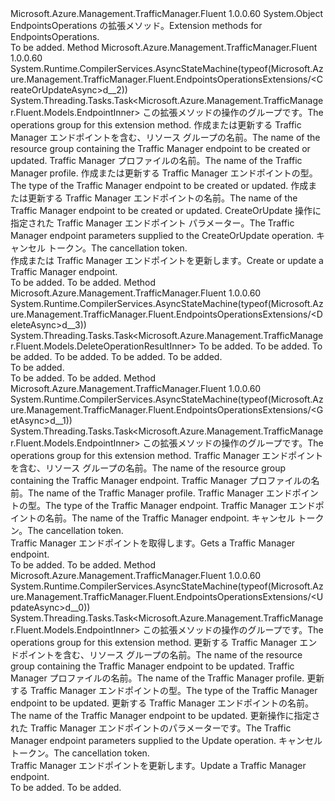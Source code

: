 <Type Name="EndpointsOperationsExtensions" FullName="Microsoft.Azure.Management.TrafficManager.Fluent.EndpointsOperationsExtensions">
  <TypeSignature Language="C#" Value="public static class EndpointsOperationsExtensions" />
  <TypeSignature Language="ILAsm" Value=".class public auto ansi abstract sealed beforefieldinit EndpointsOperationsExtensions extends System.Object" />
  <TypeSignature Language="DocId" Value="T:Microsoft.Azure.Management.TrafficManager.Fluent.EndpointsOperationsExtensions" />
  <TypeSignature Language="VB.NET" Value="Public Module EndpointsOperationsExtensions" />
  <TypeSignature Language="F#" Value="type EndpointsOperationsExtensions = class" />
  <AssemblyInfo>
    <AssemblyName>Microsoft.Azure.Management.TrafficManager.Fluent</AssemblyName>
    <AssemblyVersion>1.0.0.60</AssemblyVersion>
  </AssemblyInfo>
  <Base>
    <BaseTypeName>System.Object</BaseTypeName>
  </Base>
  <Interfaces />
  <Docs>
    <summary>
            <span data-ttu-id="e3e76-101">EndpointsOperations の拡張メソッド。</span><span class="sxs-lookup"><span data-stu-id="e3e76-101">Extension methods for EndpointsOperations.</span></span>
            </summary>
    <remarks>To be added.</remarks>
  </Docs>
  <Members>
    <Member MemberName="CreateOrUpdateAsync">
      <MemberSignature Language="C#" Value="public static System.Threading.Tasks.Task&lt;Microsoft.Azure.Management.TrafficManager.Fluent.Models.EndpointInner&gt; CreateOrUpdateAsync (this Microsoft.Azure.Management.TrafficManager.Fluent.IEndpointsOperations operations, string resourceGroupName, string profileName, string endpointType, string endpointName, Microsoft.Azure.Management.TrafficManager.Fluent.Models.EndpointInner parameters, System.Threading.CancellationToken cancellationToken = null);" />
      <MemberSignature Language="ILAsm" Value=".method public static hidebysig class System.Threading.Tasks.Task`1&lt;class Microsoft.Azure.Management.TrafficManager.Fluent.Models.EndpointInner&gt; CreateOrUpdateAsync(class Microsoft.Azure.Management.TrafficManager.Fluent.IEndpointsOperations operations, string resourceGroupName, string profileName, string endpointType, string endpointName, class Microsoft.Azure.Management.TrafficManager.Fluent.Models.EndpointInner parameters, valuetype System.Threading.CancellationToken cancellationToken) cil managed" />
      <MemberSignature Language="DocId" Value="M:Microsoft.Azure.Management.TrafficManager.Fluent.EndpointsOperationsExtensions.CreateOrUpdateAsync(Microsoft.Azure.Management.TrafficManager.Fluent.IEndpointsOperations,System.String,System.String,System.String,System.String,Microsoft.Azure.Management.TrafficManager.Fluent.Models.EndpointInner,System.Threading.CancellationToken)" />
      <MemberSignature Language="F#" Value="static member CreateOrUpdateAsync : Microsoft.Azure.Management.TrafficManager.Fluent.IEndpointsOperations * string * string * string * string * Microsoft.Azure.Management.TrafficManager.Fluent.Models.EndpointInner * System.Threading.CancellationToken -&gt; System.Threading.Tasks.Task&lt;Microsoft.Azure.Management.TrafficManager.Fluent.Models.EndpointInner&gt;" Usage="Microsoft.Azure.Management.TrafficManager.Fluent.EndpointsOperationsExtensions.CreateOrUpdateAsync (operations, resourceGroupName, profileName, endpointType, endpointName, parameters, cancellationToken)" />
      <MemberType>Method</MemberType>
      <AssemblyInfo>
        <AssemblyName>Microsoft.Azure.Management.TrafficManager.Fluent</AssemblyName>
        <AssemblyVersion>1.0.0.60</AssemblyVersion>
      </AssemblyInfo>
      <Attributes>
        <Attribute>
          <AttributeName>System.Runtime.CompilerServices.AsyncStateMachine(typeof(Microsoft.Azure.Management.TrafficManager.Fluent.EndpointsOperationsExtensions/&lt;CreateOrUpdateAsync&gt;d__2))</AttributeName>
        </Attribute>
      </Attributes>
      <ReturnValue>
        <ReturnType>System.Threading.Tasks.Task&lt;Microsoft.Azure.Management.TrafficManager.Fluent.Models.EndpointInner&gt;</ReturnType>
      </ReturnValue>
      <Parameters>
        <Parameter Name="operations" Type="Microsoft.Azure.Management.TrafficManager.Fluent.IEndpointsOperations" RefType="this" />
        <Parameter Name="resourceGroupName" Type="System.String" />
        <Parameter Name="profileName" Type="System.String" />
        <Parameter Name="endpointType" Type="System.String" />
        <Parameter Name="endpointName" Type="System.String" />
        <Parameter Name="parameters" Type="Microsoft.Azure.Management.TrafficManager.Fluent.Models.EndpointInner" />
        <Parameter Name="cancellationToken" Type="System.Threading.CancellationToken" />
      </Parameters>
      <Docs>
        <param name="operations">
            <span data-ttu-id="e3e76-102">この拡張メソッドの操作のグループです。</span><span class="sxs-lookup"><span data-stu-id="e3e76-102">The operations group for this extension method.</span></span>
            </param>
        <param name="resourceGroupName">
            <span data-ttu-id="e3e76-103">作成または更新する Traffic Manager エンドポイントを含む、リソース グループの名前。</span><span class="sxs-lookup"><span data-stu-id="e3e76-103">The name of the resource group containing the Traffic Manager endpoint to be created or updated.</span></span>
            </param>
        <param name="profileName">
            <span data-ttu-id="e3e76-104">Traffic Manager プロファイルの名前。</span><span class="sxs-lookup"><span data-stu-id="e3e76-104">The name of the Traffic Manager profile.</span></span>
            </param>
        <param name="endpointType">
            <span data-ttu-id="e3e76-105">作成または更新する Traffic Manager エンドポイントの型。</span><span class="sxs-lookup"><span data-stu-id="e3e76-105">The type of the Traffic Manager endpoint to be created or updated.</span></span>
            </param>
        <param name="endpointName">
            <span data-ttu-id="e3e76-106">作成または更新する Traffic Manager エンドポイントの名前。</span><span class="sxs-lookup"><span data-stu-id="e3e76-106">The name of the Traffic Manager endpoint to be created or updated.</span></span>
            </param>
        <param name="parameters">
            <span data-ttu-id="e3e76-107">CreateOrUpdate 操作に指定された Traffic Manager エンドポイント パラメーター。</span><span class="sxs-lookup"><span data-stu-id="e3e76-107">The Traffic Manager endpoint parameters supplied to the CreateOrUpdate operation.</span></span>
            </param>
        <param name="cancellationToken">
            <span data-ttu-id="e3e76-108">キャンセル トークン。</span><span class="sxs-lookup"><span data-stu-id="e3e76-108">The cancellation token.</span></span>
            </param>
        <summary>
            <span data-ttu-id="e3e76-109">作成または Traffic Manager エンドポイントを更新します。</span><span class="sxs-lookup"><span data-stu-id="e3e76-109">Create or update a Traffic Manager endpoint.</span></span>
            </summary>
        <returns>To be added.</returns>
        <remarks>To be added.</remarks>
      </Docs>
    </Member>
    <Member MemberName="DeleteAsync">
      <MemberSignature Language="C#" Value="public static System.Threading.Tasks.Task&lt;Microsoft.Azure.Management.TrafficManager.Fluent.Models.DeleteOperationResultInner&gt; DeleteAsync (this Microsoft.Azure.Management.TrafficManager.Fluent.IEndpointsOperations operations, string resourceGroupName, string profileName, string endpointType, string endpointName, System.Threading.CancellationToken cancellationToken = null);" />
      <MemberSignature Language="ILAsm" Value=".method public static hidebysig class System.Threading.Tasks.Task`1&lt;class Microsoft.Azure.Management.TrafficManager.Fluent.Models.DeleteOperationResultInner&gt; DeleteAsync(class Microsoft.Azure.Management.TrafficManager.Fluent.IEndpointsOperations operations, string resourceGroupName, string profileName, string endpointType, string endpointName, valuetype System.Threading.CancellationToken cancellationToken) cil managed" />
      <MemberSignature Language="DocId" Value="M:Microsoft.Azure.Management.TrafficManager.Fluent.EndpointsOperationsExtensions.DeleteAsync(Microsoft.Azure.Management.TrafficManager.Fluent.IEndpointsOperations,System.String,System.String,System.String,System.String,System.Threading.CancellationToken)" />
      <MemberSignature Language="F#" Value="static member DeleteAsync : Microsoft.Azure.Management.TrafficManager.Fluent.IEndpointsOperations * string * string * string * string * System.Threading.CancellationToken -&gt; System.Threading.Tasks.Task&lt;Microsoft.Azure.Management.TrafficManager.Fluent.Models.DeleteOperationResultInner&gt;" Usage="Microsoft.Azure.Management.TrafficManager.Fluent.EndpointsOperationsExtensions.DeleteAsync (operations, resourceGroupName, profileName, endpointType, endpointName, cancellationToken)" />
      <MemberType>Method</MemberType>
      <AssemblyInfo>
        <AssemblyName>Microsoft.Azure.Management.TrafficManager.Fluent</AssemblyName>
        <AssemblyVersion>1.0.0.60</AssemblyVersion>
      </AssemblyInfo>
      <Attributes>
        <Attribute>
          <AttributeName>System.Runtime.CompilerServices.AsyncStateMachine(typeof(Microsoft.Azure.Management.TrafficManager.Fluent.EndpointsOperationsExtensions/&lt;DeleteAsync&gt;d__3))</AttributeName>
        </Attribute>
      </Attributes>
      <ReturnValue>
        <ReturnType>System.Threading.Tasks.Task&lt;Microsoft.Azure.Management.TrafficManager.Fluent.Models.DeleteOperationResultInner&gt;</ReturnType>
      </ReturnValue>
      <Parameters>
        <Parameter Name="operations" Type="Microsoft.Azure.Management.TrafficManager.Fluent.IEndpointsOperations" RefType="this" />
        <Parameter Name="resourceGroupName" Type="System.String" />
        <Parameter Name="profileName" Type="System.String" />
        <Parameter Name="endpointType" Type="System.String" />
        <Parameter Name="endpointName" Type="System.String" />
        <Parameter Name="cancellationToken" Type="System.Threading.CancellationToken" />
      </Parameters>
      <Docs>
        <param name="operations">To be added.</param>
        <param name="resourceGroupName">To be added.</param>
        <param name="profileName">To be added.</param>
        <param name="endpointType">To be added.</param>
        <param name="endpointName">To be added.</param>
        <param name="cancellationToken">To be added.</param>
        <summary>To be added.</summary>
        <returns>To be added.</returns>
        <remarks>To be added.</remarks>
      </Docs>
    </Member>
    <Member MemberName="GetAsync">
      <MemberSignature Language="C#" Value="public static System.Threading.Tasks.Task&lt;Microsoft.Azure.Management.TrafficManager.Fluent.Models.EndpointInner&gt; GetAsync (this Microsoft.Azure.Management.TrafficManager.Fluent.IEndpointsOperations operations, string resourceGroupName, string profileName, string endpointType, string endpointName, System.Threading.CancellationToken cancellationToken = null);" />
      <MemberSignature Language="ILAsm" Value=".method public static hidebysig class System.Threading.Tasks.Task`1&lt;class Microsoft.Azure.Management.TrafficManager.Fluent.Models.EndpointInner&gt; GetAsync(class Microsoft.Azure.Management.TrafficManager.Fluent.IEndpointsOperations operations, string resourceGroupName, string profileName, string endpointType, string endpointName, valuetype System.Threading.CancellationToken cancellationToken) cil managed" />
      <MemberSignature Language="DocId" Value="M:Microsoft.Azure.Management.TrafficManager.Fluent.EndpointsOperationsExtensions.GetAsync(Microsoft.Azure.Management.TrafficManager.Fluent.IEndpointsOperations,System.String,System.String,System.String,System.String,System.Threading.CancellationToken)" />
      <MemberSignature Language="F#" Value="static member GetAsync : Microsoft.Azure.Management.TrafficManager.Fluent.IEndpointsOperations * string * string * string * string * System.Threading.CancellationToken -&gt; System.Threading.Tasks.Task&lt;Microsoft.Azure.Management.TrafficManager.Fluent.Models.EndpointInner&gt;" Usage="Microsoft.Azure.Management.TrafficManager.Fluent.EndpointsOperationsExtensions.GetAsync (operations, resourceGroupName, profileName, endpointType, endpointName, cancellationToken)" />
      <MemberType>Method</MemberType>
      <AssemblyInfo>
        <AssemblyName>Microsoft.Azure.Management.TrafficManager.Fluent</AssemblyName>
        <AssemblyVersion>1.0.0.60</AssemblyVersion>
      </AssemblyInfo>
      <Attributes>
        <Attribute>
          <AttributeName>System.Runtime.CompilerServices.AsyncStateMachine(typeof(Microsoft.Azure.Management.TrafficManager.Fluent.EndpointsOperationsExtensions/&lt;GetAsync&gt;d__1))</AttributeName>
        </Attribute>
      </Attributes>
      <ReturnValue>
        <ReturnType>System.Threading.Tasks.Task&lt;Microsoft.Azure.Management.TrafficManager.Fluent.Models.EndpointInner&gt;</ReturnType>
      </ReturnValue>
      <Parameters>
        <Parameter Name="operations" Type="Microsoft.Azure.Management.TrafficManager.Fluent.IEndpointsOperations" RefType="this" />
        <Parameter Name="resourceGroupName" Type="System.String" />
        <Parameter Name="profileName" Type="System.String" />
        <Parameter Name="endpointType" Type="System.String" />
        <Parameter Name="endpointName" Type="System.String" />
        <Parameter Name="cancellationToken" Type="System.Threading.CancellationToken" />
      </Parameters>
      <Docs>
        <param name="operations">
            <span data-ttu-id="e3e76-110">この拡張メソッドの操作のグループです。</span><span class="sxs-lookup"><span data-stu-id="e3e76-110">The operations group for this extension method.</span></span>
            </param>
        <param name="resourceGroupName">
            <span data-ttu-id="e3e76-111">Traffic Manager エンドポイントを含む、リソース グループの名前。</span><span class="sxs-lookup"><span data-stu-id="e3e76-111">The name of the resource group containing the Traffic Manager endpoint.</span></span>
            </param>
        <param name="profileName">
            <span data-ttu-id="e3e76-112">Traffic Manager プロファイルの名前。</span><span class="sxs-lookup"><span data-stu-id="e3e76-112">The name of the Traffic Manager profile.</span></span>
            </param>
        <param name="endpointType">
            <span data-ttu-id="e3e76-113">Traffic Manager エンドポイントの型。</span><span class="sxs-lookup"><span data-stu-id="e3e76-113">The type of the Traffic Manager endpoint.</span></span>
            </param>
        <param name="endpointName">
            <span data-ttu-id="e3e76-114">Traffic Manager エンドポイントの名前。</span><span class="sxs-lookup"><span data-stu-id="e3e76-114">The name of the Traffic Manager endpoint.</span></span>
            </param>
        <param name="cancellationToken">
            <span data-ttu-id="e3e76-115">キャンセル トークン。</span><span class="sxs-lookup"><span data-stu-id="e3e76-115">The cancellation token.</span></span>
            </param>
        <summary>
            <span data-ttu-id="e3e76-116">Traffic Manager エンドポイントを取得します。</span><span class="sxs-lookup"><span data-stu-id="e3e76-116">Gets a Traffic Manager endpoint.</span></span>
            </summary>
        <returns>To be added.</returns>
        <remarks>To be added.</remarks>
      </Docs>
    </Member>
    <Member MemberName="UpdateAsync">
      <MemberSignature Language="C#" Value="public static System.Threading.Tasks.Task&lt;Microsoft.Azure.Management.TrafficManager.Fluent.Models.EndpointInner&gt; UpdateAsync (this Microsoft.Azure.Management.TrafficManager.Fluent.IEndpointsOperations operations, string resourceGroupName, string profileName, string endpointType, string endpointName, Microsoft.Azure.Management.TrafficManager.Fluent.Models.EndpointInner parameters, System.Threading.CancellationToken cancellationToken = null);" />
      <MemberSignature Language="ILAsm" Value=".method public static hidebysig class System.Threading.Tasks.Task`1&lt;class Microsoft.Azure.Management.TrafficManager.Fluent.Models.EndpointInner&gt; UpdateAsync(class Microsoft.Azure.Management.TrafficManager.Fluent.IEndpointsOperations operations, string resourceGroupName, string profileName, string endpointType, string endpointName, class Microsoft.Azure.Management.TrafficManager.Fluent.Models.EndpointInner parameters, valuetype System.Threading.CancellationToken cancellationToken) cil managed" />
      <MemberSignature Language="DocId" Value="M:Microsoft.Azure.Management.TrafficManager.Fluent.EndpointsOperationsExtensions.UpdateAsync(Microsoft.Azure.Management.TrafficManager.Fluent.IEndpointsOperations,System.String,System.String,System.String,System.String,Microsoft.Azure.Management.TrafficManager.Fluent.Models.EndpointInner,System.Threading.CancellationToken)" />
      <MemberSignature Language="F#" Value="static member UpdateAsync : Microsoft.Azure.Management.TrafficManager.Fluent.IEndpointsOperations * string * string * string * string * Microsoft.Azure.Management.TrafficManager.Fluent.Models.EndpointInner * System.Threading.CancellationToken -&gt; System.Threading.Tasks.Task&lt;Microsoft.Azure.Management.TrafficManager.Fluent.Models.EndpointInner&gt;" Usage="Microsoft.Azure.Management.TrafficManager.Fluent.EndpointsOperationsExtensions.UpdateAsync (operations, resourceGroupName, profileName, endpointType, endpointName, parameters, cancellationToken)" />
      <MemberType>Method</MemberType>
      <AssemblyInfo>
        <AssemblyName>Microsoft.Azure.Management.TrafficManager.Fluent</AssemblyName>
        <AssemblyVersion>1.0.0.60</AssemblyVersion>
      </AssemblyInfo>
      <Attributes>
        <Attribute>
          <AttributeName>System.Runtime.CompilerServices.AsyncStateMachine(typeof(Microsoft.Azure.Management.TrafficManager.Fluent.EndpointsOperationsExtensions/&lt;UpdateAsync&gt;d__0))</AttributeName>
        </Attribute>
      </Attributes>
      <ReturnValue>
        <ReturnType>System.Threading.Tasks.Task&lt;Microsoft.Azure.Management.TrafficManager.Fluent.Models.EndpointInner&gt;</ReturnType>
      </ReturnValue>
      <Parameters>
        <Parameter Name="operations" Type="Microsoft.Azure.Management.TrafficManager.Fluent.IEndpointsOperations" RefType="this" />
        <Parameter Name="resourceGroupName" Type="System.String" />
        <Parameter Name="profileName" Type="System.String" />
        <Parameter Name="endpointType" Type="System.String" />
        <Parameter Name="endpointName" Type="System.String" />
        <Parameter Name="parameters" Type="Microsoft.Azure.Management.TrafficManager.Fluent.Models.EndpointInner" />
        <Parameter Name="cancellationToken" Type="System.Threading.CancellationToken" />
      </Parameters>
      <Docs>
        <param name="operations">
            <span data-ttu-id="e3e76-117">この拡張メソッドの操作のグループです。</span><span class="sxs-lookup"><span data-stu-id="e3e76-117">The operations group for this extension method.</span></span>
            </param>
        <param name="resourceGroupName">
            <span data-ttu-id="e3e76-118">更新する Traffic Manager エンドポイントを含む、リソース グループの名前。</span><span class="sxs-lookup"><span data-stu-id="e3e76-118">The name of the resource group containing the Traffic Manager endpoint to be updated.</span></span>
            </param>
        <param name="profileName">
            <span data-ttu-id="e3e76-119">Traffic Manager プロファイルの名前。</span><span class="sxs-lookup"><span data-stu-id="e3e76-119">The name of the Traffic Manager profile.</span></span>
            </param>
        <param name="endpointType">
            <span data-ttu-id="e3e76-120">更新する Traffic Manager エンドポイントの型。</span><span class="sxs-lookup"><span data-stu-id="e3e76-120">The type of the Traffic Manager endpoint to be updated.</span></span>
            </param>
        <param name="endpointName">
            <span data-ttu-id="e3e76-121">更新する Traffic Manager エンドポイントの名前。</span><span class="sxs-lookup"><span data-stu-id="e3e76-121">The name of the Traffic Manager endpoint to be updated.</span></span>
            </param>
        <param name="parameters">
            <span data-ttu-id="e3e76-122">更新操作に指定された Traffic Manager エンドポイントのパラメーターです。</span><span class="sxs-lookup"><span data-stu-id="e3e76-122">The Traffic Manager endpoint parameters supplied to the Update operation.</span></span>
            </param>
        <param name="cancellationToken">
            <span data-ttu-id="e3e76-123">キャンセル トークン。</span><span class="sxs-lookup"><span data-stu-id="e3e76-123">The cancellation token.</span></span>
            </param>
        <summary>
            <span data-ttu-id="e3e76-124">Traffic Manager エンドポイントを更新します。</span><span class="sxs-lookup"><span data-stu-id="e3e76-124">Update a Traffic Manager endpoint.</span></span>
            </summary>
        <returns>To be added.</returns>
        <remarks>To be added.</remarks>
      </Docs>
    </Member>
  </Members>
</Type>